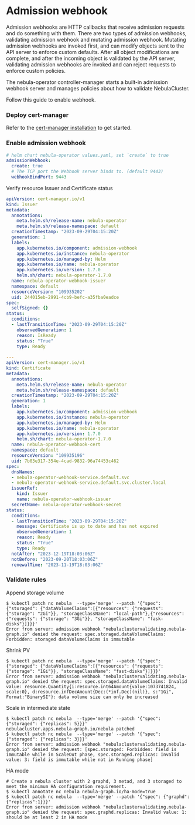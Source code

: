 # Admission webhook

Admission webhooks are HTTP callbacks that receive admission requests and do something with them. There are two types of admission webhooks, 
validating admission webhook and mutating admission webhook. Mutating admission webhooks are invoked first, and can modify objects sent to the API server
to enforce custom defaults. After all object modifications are complete, and after the incoming object is validated by the API server, 
validating admission webhooks are invoked and can reject requests to enforce custom policies.

The nebula-operator controller-manager starts a built-in admission webhook server and manages policies about how to validate NebulaCluster.

Follow this guide to enable webhook.

### Deploy cert-manager
Refer to the [cert-manager installation](https://cert-manager.io/docs/installation) to get started.

### Enable admission webhook
```yaml
# helm chart nebula-operator values.yaml, set `create` to true
admissionWebhook:
  create: true
  # The TCP port the Webhook server binds to. (default 9443)
  webhookBindPort: 9443
```

Verify resource Issuer and Certificate status
```yaml
apiVersion: cert-manager.io/v1
kind: Issuer
metadata:
  annotations:
    meta.helm.sh/release-name: nebula-operator
    meta.helm.sh/release-namespace: default
  creationTimestamp: "2023-09-29T04:15:20Z"
  generation: 1
  labels:
    app.kubernetes.io/component: admission-webhook
    app.kubernetes.io/instance: nebula-operator
    app.kubernetes.io/managed-by: Helm
    app.kubernetes.io/name: nebula-operator
    app.kubernetes.io/version: 1.7.0
    helm.sh/chart: nebula-operator-1.7.0
  name: nebula-operator-webhook-issuer
  namespace: default
  resourceVersion: "109935202"
  uid: 244015eb-2991-4cb9-befc-a35fba0eadce
spec:
  selfSigned: {}
status:
  conditions:
  - lastTransitionTime: "2023-09-29T04:15:20Z"
    observedGeneration: 1
    reason: IsReady
    status: "True"
    type: Ready
 
---
apiVersion: cert-manager.io/v1
kind: Certificate
metadata:
  annotations:
    meta.helm.sh/release-name: nebula-operator
    meta.helm.sh/release-namespace: default
  creationTimestamp: "2023-09-29T04:15:20Z"
  generation: 1
  labels:
    app.kubernetes.io/component: admission-webhook
    app.kubernetes.io/instance: nebula-operator
    app.kubernetes.io/managed-by: Helm
    app.kubernetes.io/name: nebula-operator
    app.kubernetes.io/version: 1.7.0
    helm.sh/chart: nebula-operator-1.7.0
  name: nebula-operator-webhook-cert
  namespace: default
  resourceVersion: "109935196"
  uid: 7b03e317-354e-4cad-9832-96a74453c462
spec:
  dnsNames:
  - nebula-operator-webhook-service.default.svc
  - nebula-operator-webhook-service.default.svc.cluster.local
  issuerRef:
    kind: Issuer
    name: nebula-operator-webhook-issuer
  secretName: nebula-operator-webhook-secret
status:
  conditions:
  - lastTransitionTime: "2023-09-29T04:15:20Z"
    message: Certificate is up to date and has not expired
    observedGeneration: 1
    reason: Ready
    status: "True"
    type: Ready
  notAfter: "2023-12-19T18:03:06Z"
  notBefore: "2023-09-20T18:03:06Z"
  renewalTime: "2023-11-19T18:03:06Z"
```

### Validate rules
Append storage volume
```shell
$ kubectl patch nc nebula  --type='merge' --patch '{"spec": {"storaged": {"dataVolumeClaims":[{"resources": {"requests": {"storage": "2Gi"}}, "storageClassName": "local-path"},{"resources": {"requests": {"storage": "3Gi"}}, "storageClassName": "fask-disks"}]}}}'
Error from server: admission webhook "nebulaclustervalidating.nebula-graph.io" denied the request: spec.storaged.dataVolumeClaims: Forbidden: storaged dataVolumeClaims is immutable
```

Shrink PV
```shell
$ kubectl patch nc nebula  --type='merge' --patch '{"spec": {"storaged": {"dataVolumeClaims":[{"resources": {"requests": {"storage": "1Gi"}}, "storageClassName": "fast-disks"}]}}}'
Error from server: admission webhook "nebulaclustervalidating.nebula-graph.io" denied the request: spec.storaged.dataVolumeClaims: Invalid value: resource.Quantity{i:resource.int64Amount{value:1073741824, scale:0}, d:resource.infDecAmount{Dec:(*inf.Dec)(nil)}, s:"1Gi", Format:"BinarySI"}: data volume size can only be increased
```

Scale in intermediate state
```shell
$ kubectl patch nc nebula  --type='merge' --patch '{"spec": {"storaged": {"replicas": 5}}}'
nebulacluster.apps.nebula-graph.io/nebula patched
$ kubectl patch nc nebula  --type='merge' --patch '{"spec": {"storaged": {"replicas": 3}}}'
Error from server: admission webhook "nebulaclustervalidating.nebula-graph.io" denied the request: [spec.storaged: Forbidden: field is immutable while in ScaleOut phase, spec.storaged.replicas: Invalid value: 3: field is immutable while not in Running phase]
```

HA mode
```shell
# Create a nebula cluster with 2 graphd, 3 metad, and 3 storaged to meet the minimum HA configuration requirement.
$ kubectl annotate nc nebula nebula-graph.io/ha-mode=true
$ kubectl patch nc nebula  --type='merge' --patch '{"spec": {"graphd": {"replicas":1}}}'
Error from server: admission webhook "nebulaclustervalidating.nebula-graph.io" denied the request: spec.graphd.replicas: Invalid value: 1: should be at least 2 in HA mode
```